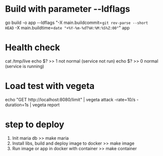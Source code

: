 # Build with parameter --ldflags
go build -o app --ldflags "-X main.buildcommit=`git rev-parse --short HEAD` -X main.buildtime=`date "+%Y-%m-%dT%H:%M:%S%Z:00"`"
app


# Health check
cat /tmp/live
echo $? >> 1 not normal (service not run)
echo $? >> 0 normal (service is running)

# Load test with vegeta
echo "GET http://localhost:8080/limit" | vegeta attack -rate=10/s -duration=1s | vegeta report

# step to deploy
1. Init maria db >> make maria
2. Install libs, build and deploy image to docker >> make image
3. Run image or app in docker with container >> make container